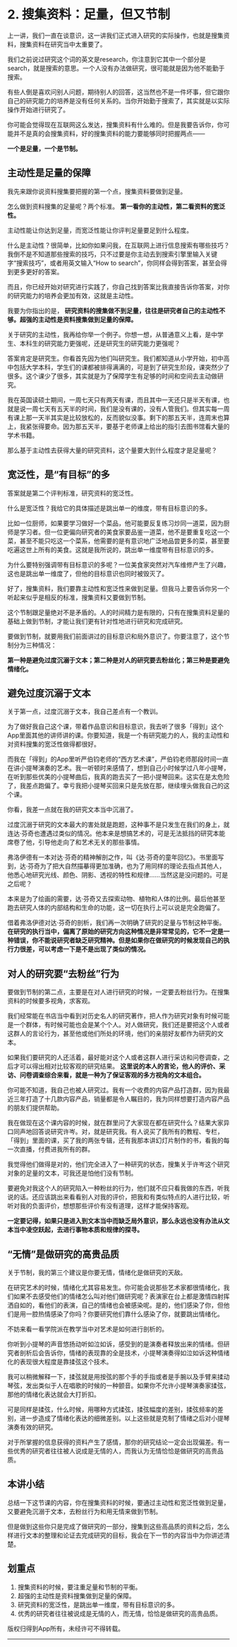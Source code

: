 # 2. 搜集资料：足量，但又节制

上一讲，我们一直在谈意识，这一讲我们正式进入研究的实际操作，也就是搜集资料，搜集资料在研究当中太重要了。

我们之前说过研究这个词的英文是research，你注意到它其中一个部分是search，就是搜索的意思。一个人没有办法做研究，很可能就是因为他不能勤于搜索。

有些人倒是喜欢问别人问题，期待别人的回答，这当然也不是一件坏事，但它跟你自己的研究能力的培养是没有任何关系的。当你开始勤于搜索了，其实就是以实际操作开始进行研究了。

你可能会觉得现在互联网这么发达，搜集资料有什么难的。但是我要告诉你，你可能并不是真的会搜集资料，好的搜集资料的能力要能够同时把握两点——

 **一个是足量，一个是节制。**

## 主动性是足量的保障

我先来跟你说资料搜集要把握的第一个点，搜集资料要做到足量。

怎么做到资料搜集的足量呢？两个标准。 **第一看你的主动性，第二看资料的宽泛性。**

主动性能让你达到足量，而宽泛性能让你评判足量要足到什么程度。

什么是主动性？很简单，比如你如果问我，在互联网上进行信息搜索有哪些技巧？我倒不是不知道那些搜索的技巧，只不过要是你主动去到搜索引擎里输入关键字“搜索技巧”，或者用英文输入“How to search”，你同样会得到答案，甚至会得到更多更好的答案。

而且，你已经开始对研究进行实践了，你自己找到答案比我直接告诉你答案，对你的研究能力的培养会更加有效，这就是主动性。

我要为你指出的是， **研究资料的搜集做不到足量，往往是研究者自己的主动性不够。超强的主动性是资料搜集做到足量的保障。**

关于研究的主动性，我再给你举一个例子。你想一想，从普通意义上看，是中学生、本科生的研究能力更强呢，还是研究生的研究能力更强呢？

答案肯定是研究生。你看首先因为他们叫研究生。我们都知道从小学开始，初中高中包括大学本科，学生们的课都被排得满满的，可是到了研究生阶段，课突然少了很多。这个课少了很多，其实就是为了保障学生有足够的时间和空间去主动做研究。

我在英国读硕士期间，一周七天只有两天有课，而且其中一天还只是半天有课，也就是说一周七天有五天半的时间，我们是没有课的，没有人管我们。但其实每一周有课上那一天半其实是比较放松的，反而貌似没事。剩下的那五天半，连周末也算上，我紧张得要命。因为那五天半，要基于老师课上给出的指引去图书馆看大量的学术书籍。

那么基于主动性去获得大量的研究资料，这个量要大到什么程度才是足量呢？

## 宽泛性，是“有目标”的多

答案就是第二个评判标准，研究资料的宽泛性。

什么是宽泛性？我给它的具体描述是跳出单一的维度，带有目标意识的多。

比如一位厨师，如果要学习做好一个菜品，他可能要反复练习炒同一道菜，因为厨师是学习者。但一位更偏向研究者的美食家要品鉴一道菜，他不是要重复吃这一个菜，甚至不能只吃这一个菜系，他需要的是有意识地广泛地品尝更多的菜，甚至要吃遍这世上所有的美食。这就是我所说的，跳出单一维度带有目标意识的多。

为什么要特别强调带有目标意识的多呢？一位美食家突然对汽车维修产生了兴趣，这也是跳出单一维度了，但他的目标意识也同时被毁灭了。

好了，搜集资料，我们要靠主动性和宽泛性来做到足量。但我马上要告诉你另一个听起来似乎是相反的标准，搜集资料又要做到节制。

这个节制跟足量绝对不是矛盾的。人的时间精力是有限的，只有在搜集资料足量的基础上做到节制，才能让我们更有针对性地进行研究和完成研究。

要做到节制，就要用我们前面讲过的目标意识和局外意识了。你要注意了，这个节制分为三种情况：

 **第一种是避免过度沉溺于文本；第二种是对人的研究要去粉丝化；第三种是要避免情绪化。**

## 避免过度沉溺于文本

关于第一点，过度沉溺于文本，我自己差点有一个教训。

为了做好我自己这个课，带着作品意识和目标意识，我去听了很多「得到」这个App里面其他的讲师讲的课。你要知道，我是一个有研究能力的人，我的主动性和对资料搜集的宽泛性做得都很好。

而我在「得到」的App里听严伯钧老师的“西方艺术课”，严伯钧老师那段时间一直在讲小提琴演奏的艺术。我一听顿时来感情了，想到自己小时候学过八年小提琴，在听到那些优美的小提琴曲后，我真的跑去买了一把小提琴回来。这实在是太危险了，我差点跑偏了。幸亏我把小提琴买回来只是先放在那，继续埋头做我自己的这个课。

你看，我差一点就在我的研究文本当中沉溺了。

过度沉溺于研究的文本最大的害处就是跑题，这种事不是只发生在我们的身上，就连达·芬奇也遭遇过类似的情况。他本来是想搞艺术的，可是无法抵挡的研究本能席卷了他，引导他走向了和艺术无关的那些事情。

弗洛伊德有一本对达·芬奇的精神解剖之作，叫《达·芬奇的童年回忆》。书里面写到，达·芬奇为了把大自然描摹得更加准确，也为了用同样的理论去指点其他人，他悉心地研究光线、颜色、阴影、透视的特性和规律……当然这是没问题的。可是之后呢？

本来是为了绘画的需要，达·芬奇又去探索动物、植物和人体的比例。最后他甚至跑去研究人体的内部结构和生命的功能，这一切在执行上可以说是完全跑偏了。

借着弗洛伊德对达·芬奇的剖析，我们再一次明确了研究的足量与节制这种平衡。 **在研究的执行当中，偏离了原始的研究方向这种情况是非常常见的，它不一定是一种错误，你不能说研究者缺乏研究精神。但是如果你在做研究的时候发现自己的执行力很差，可以考虑一下是不是出现了类似的情况。**

## 对人的研究要“去粉丝”行为

要做到节制的第二点，主要是在对人进行研究的时候，一定要去粉丝行为。在搜集资料的时候要多视角，求客观。

我们经常能在书店当中看到对历史名人的研究著作，把人作为研究对象有时候可能是一个群体，有时候可能也会是某个个人。对人做研究，我们还是要把这个人或者这群人的言论行为，甚至他或他们所处的环境，他们的亲朋好友都作为研究的文本。

如果我们要研究的人还活着，最好能对这个人或者这群人进行采访和问卷调查，之后才可以得出相对比较客观的研究结果。 **这里说的本人的言论，他人的评价、采访、问卷调查综合来看，就是一种为了保证客观的多方视角的文本组合。**

你可能不知道，我自己也被人研究过。我有一个收费的内容产品打造群，因为我最近三年打造了十几款内容产品，销量都是令人瞩目的，我为同样想要打造内容产品的朋友们提供帮助。

我在做现在这个课内容的时候，就在群里问了大家现在都在研究什么？结果大家异口同声地回答说研究许岑。对，就是研究我。有人说买了我所有的教程、专栏，「得到」里面的课，买了我的两张专辑，还有我那本讲幻灯片制作的书，看我的每一次直播，付费进我所有的群。

我觉得他们做得是对的，他们完全进入了一种研究的状态，搜集关于许岑这个研究对象的足量的文本，可我还是怕他们没有节制。

要避免对我这个人的研究陷入一种粉丝的行为，他们就不应只看我做的东西，听我说的话。还应该跳出来看看别人对我的评价，把我和有类似特点的人进行比较，听听对我的负面评价，想想那些评价有没有道理，这样才能保持客观。

 **一定要记得，如果只是进入到文本当中而缺乏局外意识，那么永远也没有办法从文本当中凌空跃起，去进行事物本质和规律的探寻。**

## “无情”是做研究的高贵品质

关于节制，我的第三个建议是你要无情，情绪化是做研究的天敌。

在研究艺术的时候，情绪化尤其容易发生。你可能会说那些艺术家都很情绪化，我们如果不去感受他们的情绪怎么叫对他们做研究呢？表演家在台上都是激情四射挥洒自如的，看他们的表演，自己的情绪也会被感染呢。是的，他们感染了你，但他们是用一腔热情感染了你吗？你要研究他们靠什么感染了你，就要跳出情绪化。

不妨来看一看学院派在教学当中对艺术是如何进行剖析的。

你听到小提琴的声音悠扬动听如泣如诉，感受到的是演奏者释放出来的情绪。但研究者剖析后会告诉你，情绪的表现靠的全是技术，小提琴演奏得如泣如诉这种情绪化的表现很大程度是靠揉弦这个技术。

我可以稍微解释一下，揉弦就是用按弦的那个手的手指或者是手腕以及手臂来揉动琴弦，发出类似于人在唱歌的时候的一种颤音。如果你不允许小提琴演奏家揉弦，那他的情绪化表达就会大打折扣。

可是同样是揉弦，什么时候，用哪种方式揉弦，揉弦幅度的差别，揉弦频率的差别，进一步造成了情绪化表达的细微差别。以上这些就是克制了情绪之后对小提琴演奏有效的研究。

对于所掌握的信息获得的资料产生了感情，那你的研究结论一定会出现偏差。有一些优秀的研究者往往被人说成是无情的人，而我认为无情恰恰是做研究的高贵品质。

## 本讲小结

总结一下这节课的内容，你在搜集资料的时候，要通过主动性和宽泛性做到足量，又要避免沉溺于文本，去粉丝行为和用无情来做到节制。

但是做到这些你只是完成了做研究的一部分，搜集到这些高品质的资料之后，怎么样进行文本的整理和论证去完成研究的目标，我会在下一节的内容当中为你讲述清楚。

## 划重点

1. 搜集资料的时候，要注重足量和节制的平衡。
2. 超强的主动性是资料搜集做到足量的保障。
3. 研究资料的宽泛性，是跳出单一维度，带有目标意识的多。
4. 优秀的研究者往往被说成是无情的人，而无情，恰恰是做研究的高贵品质。

版权归得到App所有，未经许可不得转载。

---
